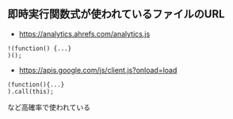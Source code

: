 ## 即時実行関数式が使われているファイルのURL

* https://analytics.ahrefs.com/analytics.js
```
!(function() {...}
)();
```

* https://apis.google.com/js/client.js?onload=load
```
(function(){...}
).call(this);
```

など高確率で使われている